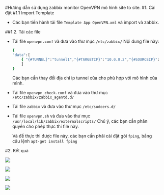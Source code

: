 #Hướng dẫn sử dụng zabbix monitor OpenVPN mô hình site to site.
#1. Cài đặt
#1.1 Import Template
- Các bạn tiến hành tải file `Template App OpenVPN.xml` và import và zabbix.

##1.2. Tải các file 
- Tải file `openvpn.conf` và đưa vào thư mục `/etc/zabbix/`
    Nội dung file này:
    ```sh
    {
    "data":[
        { "{#TUNNEL}":"tunnel1","{#TARGETIP}":"10.0.0.2","{#SOURCEIP}":"10.0.0.1" }
        ]
    }
    ```

    Các bạn cần thay đổi địa chỉ ip tunnel của cho phù hợp với mô hình của mình.

- Tải file `openvpn_check.conf` và đưa vào thư mục `/etc/zabbix/zabbix_agentd.d/`
- Tải file `zabbix` và đưa vào thư mục `/etc/sudoers.d/`
- Tải file `openvpn.sh` và đưa vào thư mục `/usr/local/lib/zabbix/externalscripts/`
    Chú ý, các bạn cần phân quyền cho phép thực thi file này.
   
    Và để thực thi được file này, các bạn cần phải cài đặt gói `fping`, bằng câu lệnh `apt-get install fping`

#2. Kết quả

![](http://image.prntscr.com/image/32230512d4984b0498eb3ad7c7dcff6d.png)

![](http://image.prntscr.com/image/ba66dada19974e0a8c2597d7c5d3f53a.png)

![](http://image.prntscr.com/image/3e10ab8c749647f5a05eb44b3327f199.png)

![](http://image.prntscr.com/image/0ea064e2120949eb9d47431895a56e13.png)